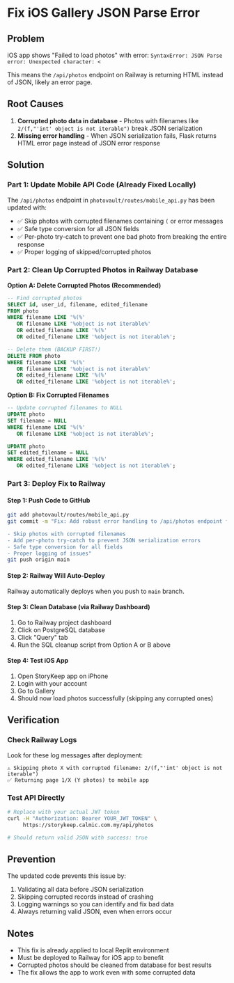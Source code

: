 # Fix iOS Gallery JSON Parse Error

## Problem
iOS app shows "Failed to load photos" with error: `SyntaxError: JSON Parse error: Unexpected character: <`

This means the `/api/photos` endpoint on Railway is returning HTML instead of JSON, likely an error page.

## Root Causes
1. **Corrupted photo data in database** - Photos with filenames like `2/(f,"'int' object is not iterable")` break JSON serialization
2. **Missing error handling** - When JSON serialization fails, Flask returns HTML error page instead of JSON error response

## Solution

### Part 1: Update Mobile API Code (Already Fixed Locally)

The `/api/photos` endpoint in `photovault/routes/mobile_api.py` has been updated with:
- ✅ Skip photos with corrupted filenames containing `(` or error messages
- ✅ Safe type conversion for all JSON fields
- ✅ Per-photo try-catch to prevent one bad photo from breaking the entire response
- ✅ Proper logging of skipped/corrupted photos

### Part 2: Clean Up Corrupted Photos in Railway Database

**Option A: Delete Corrupted Photos (Recommended)**
```sql
-- Find corrupted photos
SELECT id, user_id, filename, edited_filename 
FROM photo 
WHERE filename LIKE '%(%' 
   OR filename LIKE '%object is not iterable%'
   OR edited_filename LIKE '%(%'
   OR edited_filename LIKE '%object is not iterable%';

-- Delete them (BACKUP FIRST!)
DELETE FROM photo 
WHERE filename LIKE '%(%' 
   OR filename LIKE '%object is not iterable%'
   OR edited_filename LIKE '%(%'
   OR edited_filename LIKE '%object is not iterable%';
```

**Option B: Fix Corrupted Filenames**
```sql
-- Update corrupted filenames to NULL
UPDATE photo 
SET filename = NULL 
WHERE filename LIKE '%(%' 
   OR filename LIKE '%object is not iterable%';

UPDATE photo 
SET edited_filename = NULL 
WHERE edited_filename LIKE '%(%' 
   OR edited_filename LIKE '%object is not iterable%';
```

### Part 3: Deploy Fix to Railway

#### Step 1: Push Code to GitHub
```bash
git add photovault/routes/mobile_api.py
git commit -m "Fix: Add robust error handling to /api/photos endpoint for iOS gallery

- Skip photos with corrupted filenames
- Add per-photo try-catch to prevent JSON serialization errors
- Safe type conversion for all fields
- Proper logging of issues"
git push origin main
```

#### Step 2: Railway Will Auto-Deploy
Railway automatically deploys when you push to `main` branch.

#### Step 3: Clean Database (via Railway Dashboard)
1. Go to Railway project dashboard
2. Click on PostgreSQL database
3. Click "Query" tab
4. Run the SQL cleanup script from Option A or B above

#### Step 4: Test iOS App
1. Open StoryKeep app on iPhone
2. Login with your account
3. Go to Gallery
4. Should now load photos successfully (skipping any corrupted ones)

## Verification

### Check Railway Logs
Look for these log messages after deployment:
```
⚠️ Skipping photo X with corrupted filename: 2/(f,"'int' object is not iterable")
✅ Returning page 1/X (Y photos) to mobile app
```

### Test API Directly
```bash
# Replace with your actual JWT token
curl -H "Authorization: Bearer YOUR_JWT_TOKEN" \
     https://storykeep.calmic.com.my/api/photos

# Should return valid JSON with success: true
```

## Prevention
The updated code prevents this issue by:
1. Validating all data before JSON serialization
2. Skipping corrupted records instead of crashing
3. Logging warnings so you can identify and fix bad data
4. Always returning valid JSON, even when errors occur

## Notes
- This fix is already applied to local Replit environment
- Must be deployed to Railway for iOS app to benefit
- Corrupted photos should be cleaned from database for best results
- The fix allows the app to work even with some corrupted data
